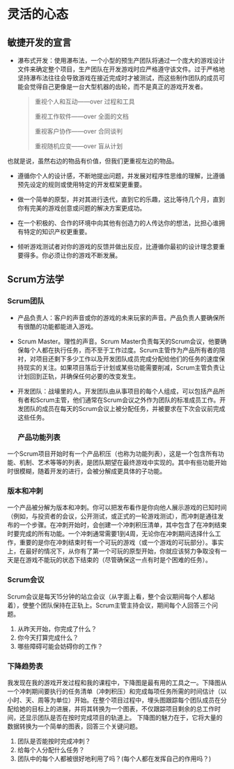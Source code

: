 # 灵活的心态

## 敏捷开发的宣言

- 瀑布式开发：使用瀑布法，一个小型的预生产团队将通过一个庞大的游戏设计文件来确定整个项目，生产团队在开发游戏时应严格遵守该文件。过于严格地坚持瀑布法往往会导致游戏在接近完成时才被测试，而这些制作团队的成员可能会觉得自己更像是一台大型机器的齿轮，而不是真正的游戏开发者。
  
  > 重视个人和互动——over 过程和工具
  > 
  > 重视工作软件——over 全面的文档
  > 
  > 重视客户协作——over 合同谈判
  > 
  > 重视随机应变——over 盲从计划

也就是说，虽然右边的物品有价值，但我们更重视左边的物品。

- 遵循你个人的设计感，不断地提出问题，并发展对程序性思维的理解，比遵循预先设定的规则或使用特定的开发框架更重要。

- 做一个简单的原型，并对其进行迭代，直到它的乐趣，这比等待几个月，直到你有完美的游戏创意或问题的解决方案更成功。

- 在一个积极的、合作的环境中向其他有创造力的人传达你的想法，比担心谁拥有特定的知识产权更重要。

- 倾听游戏测试者对你的游戏的反馈并做出反应，比遵循你最初的设计理念要重要得多。你必须让你的游戏不断发展。

## Scrum方法学

### Scrum团队

- 产品负责人：客户的声音或你的游戏的未来玩家的声音。产品负责人要确保所有很酷的功能都能进入游戏。

- Scrum Master。理性的声音。Scrum Master负责每天的Scrum会议，他要确保每个人都在执行任务，而不至于工作过度。Scrum主管作为产品所有者的陪衬，对项目还剩下多少工作以及开发团队成员完成分配给他们的任务的速度保持现实的关注。如果项目落后于计划或某些功能需要削减，Scrum主管负责让计划回到正轨，并确保任何必要的改变发生。

- 开发团队：战壕里的人。开发团队由从事项目的每个人组成，可以包括产品所有者和Scrum主管，他们通常在Scrum会议之外作为团队的标准成员工作。开发团队的成员在每天的Scrum会议上被分配任务，并被要求在下次会议前完成这些任务。
  
  ### 产品功能列表

一个Scrum项目开始时有一个产品积压（也称为功能列表），这是一个包含所有功能、机制、艺术等等的列表，是团队期望在最终游戏中实现的。其中有些功能开始时很模糊，随着开发的进行，会被分解成更具体的子功能。

### 版本和冲刺

一个产品被分解为版本和冲刺。你可以把发布看作是你向他人展示游戏的已知时间（例如，与投资者的会议，公开测试，或正式的一轮游戏测试），而冲刺是通往发布的一个步骤。在冲刺开始时，会创建一个冲刺积压清单，其中包含了在冲刺结束时要完成的所有功能。一个冲刺通常需要1到4周，无论你在冲刺期间选择什么工作，重要的是你在冲刺结束时有一个可玩的游戏（或一个游戏的可玩部分）。事实上，在最好的情况下，从你有了第一个可玩的原型开始，你就应该努力争取没有一天是在游戏不能玩的状态下结束的（尽管确保这一点有时是个困难的任务）。

### Scrum会议

Scrum会议是每天15分钟的站立会议（从字面上看，整个会议期间每个人都站着），使整个团队保持在正轨上。Scrum主管主持会议，期间每个人回答三个问题。

1. 从昨天开始，你完成了什么？
2. 你今天打算完成什么？
3. 哪些障碍可能会妨碍你的工作？

### 下降趋势表

我发现在我的游戏开发过程和我的课程中，下降图是最有用的工具之一。下降图从一个冲刺期间要执行的任务清单（冲刺积压）和完成每项任务所需的时间估计（以小时、天、周等为单位）开始。在整个项目过程中，埋头图跟踪每个团队成员在分配给她的目标上的进展，并将其转换为一个图表，不仅跟踪项目剩余的总工作时间，还显示团队是否在按时完成项目的轨道上。
下降图的魅力在于，它将大量的数据转换为一个简单的图表，回答三个关键问题。

1. 团队是否能按时完成冲刺？
2. 给每个人分配什么任务？
3. 团队中的每个人都被很好地利用了吗？(每个人都在发挥自己的作用吗？)


